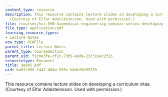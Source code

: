 ```yaml
---
content_type: resource
description: This resource contains lecture slides on developing a curriculum vitae.
  (Courtesy of Elfar Adalsteinsson. Used with permission.)
file: /courses/hst-590-biomedical-engineering-seminar-series-developing-professional-skills-fall-2006/ba6fc998f442484d535eb4de26e59233_ses05.pdf
file_type: application/pdf
learning_resource_types:
- Lecture Notes
ocw_type: OCWFile
parent_title: Lecture Notes
parent_type: CourseSection
parent_uid: f1c0e3fa-cf2c-73b5-a6da-23c319ec2f25
resourcetype: Document
title: ses05.pdf
uid: ba6fc998-f442-484d-535e-b4de26e59233
---
```

This resource contains lecture slides on developing a curriculum vitae. (Courtesy of Elfar Adalsteinsson. Used with permission.)

